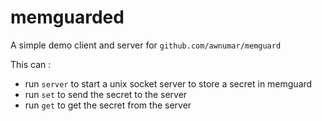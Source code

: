 # memguarded

A simple demo client and server for `github.com/awnumar/memguard`

This can : 
- run `server` to start a unix socket server to store a secret in memguard
- run `set` to send the secret to the server
- run `get` to get the secret from the server
